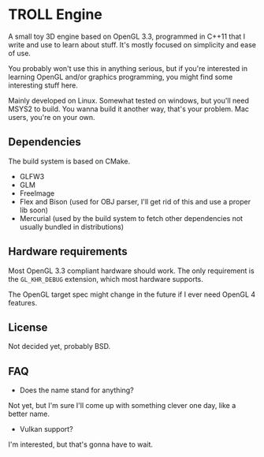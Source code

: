 # TROLL Engine

A small toy 3D engine based on OpenGL 3.3, programmed in C++11 that I write and use
to learn about stuff. It's mostly focused on simplicity and ease of use.

You probably won't use this in anything serious, but if you're interested in learning
OpenGL and/or graphics programming, you might find some interesting stuff here.

Mainly developed on Linux. Somewhat tested on windows, but you'll need MSYS2 to build.
You wanna build it another way, that's your problem. Mac users, you're on your own.

## Dependencies

The build system is based on CMake.

* GLFW3
* GLM
* FreeImage
* Flex and Bison (used for OBJ parser, I'll get rid of this and use a proper lib
  soon)
* Mercurial (used by the build system to fetch other dependencies not usually bundled
  in distributions)

## Hardware requirements

Most OpenGL 3.3 compliant hardware should work. The only requirement is the
`GL_KHR_DEBUG` extension, which most hardware supports.

The OpenGL target spec might change in the future if I ever need OpenGL 4 features.

## License

Not decided yet, probably BSD.

## FAQ

* Does the name stand for anything?

Not yet, but I'm sure I'll come up with something clever one day, like a better name.

* Vulkan support?

I'm interested, but that's gonna have to wait.
